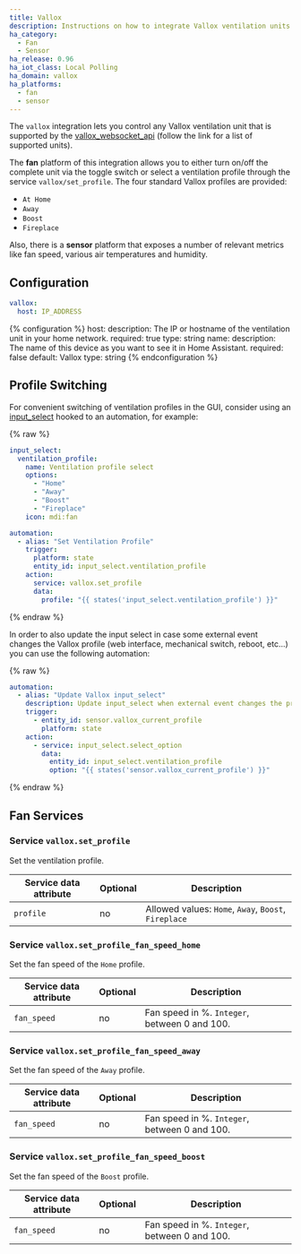 ```yaml
---
title: Vallox
description: Instructions on how to integrate Vallox ventilation units into Home Assistant.
ha_category:
  - Fan
  - Sensor
ha_release: 0.96
ha_iot_class: Local Polling
ha_domain: vallox
ha_platforms:
  - fan
  - sensor
---
```


The `vallox` integration lets you control any Vallox ventilation unit that is supported by the [vallox_websocket_api](https://github.com/yozik04/vallox_websocket_api) (follow the link for a list of supported units).

The **fan** platform of this integration allows you to either turn on/off the complete unit via the toggle switch or select a ventilation profile through the service `vallox/set_profile`. The four standard Vallox profiles are provided:

- `At Home`
- `Away`
- `Boost`
- `Fireplace`

Also, there is a **sensor** platform that exposes a number of relevant metrics like fan speed, various air temperatures and humidity.

## Configuration

```yaml
vallox:
  host: IP_ADDRESS
```

{% configuration %}
host:
  description: The IP or hostname of the ventilation unit in your home network.
  required: true
  type: string
name:
  description: The name of this device as you want to see it in Home Assistant.
  required: false
  default: Vallox
  type: string
{% endconfiguration %}

## Profile Switching

For convenient switching of ventilation profiles in the GUI, consider using an [input_select](../input_select) hooked to an automation, for example:

{% raw %}

```yaml
input_select:
  ventilation_profile:
    name: Ventilation profile select
    options:
      - "Home"
      - "Away"
      - "Boost"
      - "Fireplace"
    icon: mdi:fan

automation:
  - alias: "Set Ventilation Profile"
    trigger:
      platform: state
      entity_id: input_select.ventilation_profile
    action:
      service: vallox.set_profile
      data:
        profile: "{{ states('input_select.ventilation_profile') }}"
```

{% endraw %}

In order to also update the input select in case some external event changes the Vallox profile (web interface, mechanical switch, reboot, etc...) you can use the following automation:

{% raw %}

```yaml
automation:
  - alias: "Update Vallox input_select"
    description: Update input_select when external event changes the profile
    trigger:
      - entity_id: sensor.vallox_current_profile
        platform: state
    action:
      - service: input_select.select_option
        data:
          entity_id: input_select.ventilation_profile
          option: "{{ states('sensor.vallox_current_profile') }}"
```

{% endraw %}

## Fan Services

### Service `vallox.set_profile`

Set the ventilation profile.

| Service data attribute | Optional | Description                                          |
|------------------------|----------|------------------------------------------------------|
| `profile`              |       no | Allowed values: `Home`, `Away`, `Boost`, `Fireplace` |

### Service `vallox.set_profile_fan_speed_home`

Set the fan speed of the `Home` profile.

| Service data attribute | Optional | Description                                     |
|------------------------|----------|-------------------------------------------------|
| `fan_speed`            |       no | Fan speed in %. `Integer`, between 0 and 100.   |

### Service `vallox.set_profile_fan_speed_away`

Set the fan speed of the `Away` profile.

| Service data attribute | Optional | Description                                     |
|------------------------|----------|-------------------------------------------------|
| `fan_speed`            |       no | Fan speed in %. `Integer`, between 0 and 100.   |

### Service `vallox.set_profile_fan_speed_boost`

Set the fan speed of the `Boost` profile.

| Service data attribute | Optional | Description                                     |
|------------------------|----------|-------------------------------------------------|
| `fan_speed`            |       no | Fan speed in %. `Integer`, between 0 and 100.   |
